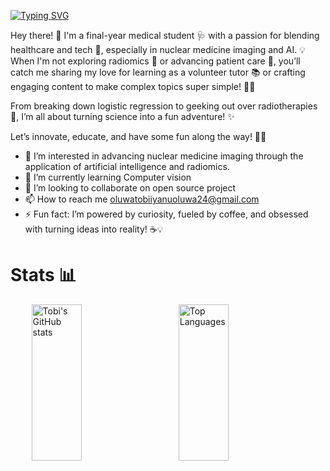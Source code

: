 
[![Typing SVG](https://readme-typing-svg.demolab.com?font=Ga+Maamli&weight=300&size=30&pause=500&color=F786A2&center=true&vCenter=true&width=1000&height=100&lines=%F0%9F%91%8B+Hi%2C+I%E2%80%99m+Tobi;ML+Engineer+%F0%9F%99%8E%F0%9F%8F%BD%E2%80%8D%E2%99%80%EF%B8%8F;Medical+Student+%F0%9F%91%A9%F0%9F%8F%BD%E2%80%8D%E2%9A%95%EF%B8%8F)](https://git.io/typing-svg)


Hey there! 👋 I'm a final-year medical student 🩺 with a passion for blending healthcare and tech 🤖, especially in nuclear medicine imaging and AI. 💡 When I'm not exploring radiomics 🔬 or advancing patient care 🏥, you’ll catch me sharing my love for learning as a volunteer tutor 📚 or crafting engaging content to make complex topics super simple! 🎨✨  

From breaking down logistic regression to geeking out over radiotherapies 💊, I’m all about turning science into a fun adventure! ✨   

Let’s innovate, educate, and have some fun along the way! 🎉🚀  

- 👀 I’m interested in advancing nuclear medicine imaging through the application of artificial intelligence and radiomics.
- 🌱 I’m currently learning Computer vision
- 💞️ I’m looking to collaborate on open source project
- 📫 How to reach me oluwatobiiyanuoluwa24@gmail.com
- ⚡ Fun fact: I’m powered by curiosity, fueled by coffee, and obsessed with turning ideas into reality! ☕💡

# Stats 📊
<div style="display: flex; justify-content: space-evenly; align-items: center;">
  <img src="https://github-readme-stats.vercel.app/api?username=tobai24&show_icons=true&theme=graywhite&hide_border=true&rank_icon=github&line_height=35" alt="Tobi's GitHub stats" style="height: 250px; object-fit: contain; width: 40%;">
  <img src="https://github-readme-stats.vercel.app/api/top-langs/?username=tobai24&layout=compact" alt="Top Languages" style="height: 250px; object-fit: contain; width:40%;">
</div>


<!---
Tobai24/Tobai24 is a ✨ special ✨ repository because its `README.md` (this file) appears on your GitHub profile.
You can click the Preview link to take a look at your changes.
--->
